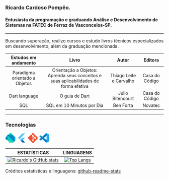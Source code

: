 ### Ricardo Cardoso Pompêo.
#### Entusiasta da programação e graduando Análise e Desenvolvimento de Sistemas na FATEC de Ferraz de Vasconcelos-SP.
---
Buscando superação, realizo cursos e estudo livros técnicos especializados em desenvolvimento, além da graduação mencionada.

|Estudos em andamento | Livro | Autor | Editora
|:---:|:---:|:---:|:---:|
Paradigma orientado a Objetos | Orientação a Objetos: Aprenda seus conceitos e suas aplicabilidades de forma efetiva | Thiago Leite e Carvalho | Casa do Código
Dart language | O guia de Dart | Julio Bitencourt | Casa do Código
SQL | SQL em 10 Minutos por Dia | Ben Forta | Novatec

---

### Tecnologias

<a href="https://dart.dev/" title="Dart"><img src="icones/dartlang.png" /></a>
<a href="https://flutter.dev/" title="Flutter"><img src="icones/flutter.png" /></a>
<a href="#" title="Git"><img src="icones/git.png" /></a>
<a href="https://code.visualstudio.com/" title="VS Code"><img src="icones/vscode.png" /></a>

|ESTATÍSTICAS | LINGUAGENS|
|:---:| :---:|
[![Ricardo's GitHub stats](https://github-readme-stats.vercel.app/api?username=rcdo-dev&hide=contribs&count_private=true&show_icons=true&theme=chartreuse-dark)](https://github.com/anuraghazra/github-readme-stats) | [![Top Langs](https://github-readme-stats.vercel.app/api/top-langs/?username=rcdo-dev&layout=compact&theme=chartreuse-dark)](https://github.com/rcdo-dev/github-readme-stats)

Créditos estatísticas e linguagens: [github-readme-stats](https://github.com/anuraghazra/github-readme-stats)
